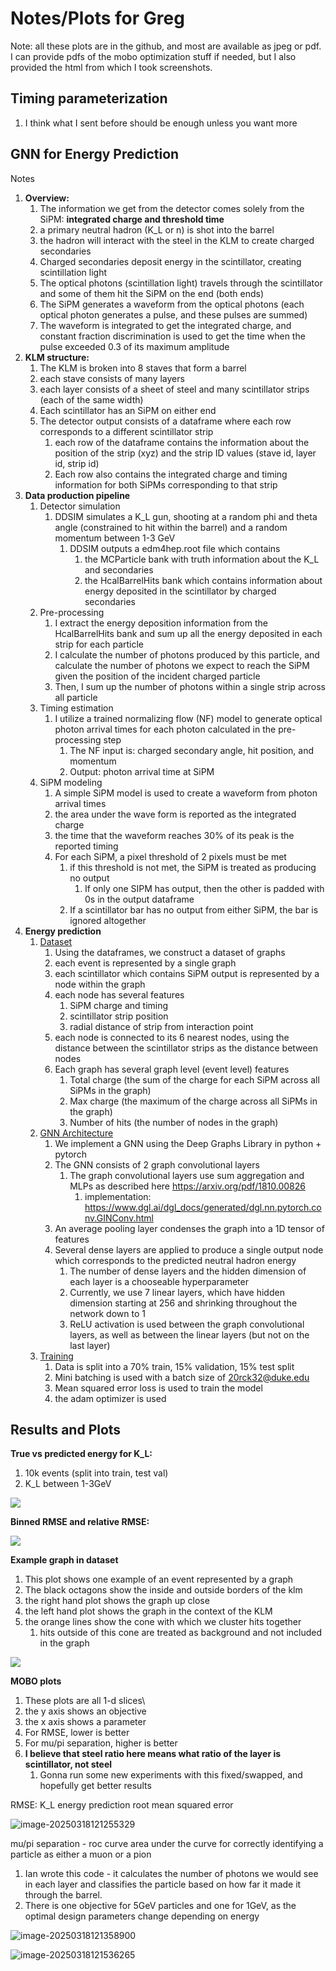 # Notes/Plots for Greg

Note: all these plots are in the github, and most are available as jpeg or pdf. I can provide pdfs of the mobo optimization stuff if needed, but I also provided the html from which I took screenshots.

## Timing parameterization

1. I think what I sent before should be enough unless you want more

## GNN for Energy Prediction

Notes

1. **Overview:**
   1. The information we get from the detector comes solely from the SiPM: **integrated charge and threshold time**
   2. a primary neutral hadron (K_L or n) is shot into the barrel
   3. the hadron will interact with the steel in the KLM to create charged secondaries
   4. Charged secondaries deposit energy in the scintillator, creating scintillation light
   5. The optical photons (scintillation light) travels through the scintillator and some of them hit the SiPM on the end (both ends)
   6. The SiPM generates a waveform from the optical photons (each optical photon generates a pulse, and these pulses are summed)
   7. The waveform is integrated to get the integrated charge, and constant fraction discrimination is used to get the time when the pulse exceeded 0.3 of its maximum amplitude
2. **KLM structure:**
   1. The KLM is broken into 8 staves that form a barrel
   2.  each stave consists of many layers
   3.  each layer consists of a sheet of steel and many scintillator strips (each of the same width)
   4. Each scintillator has an SiPM on either end
   5. The detector output consists of a dataframe where each row corresponds to a different scintillator strip
      1. each row of the dataframe contains the information about the position of the strip (xyz) and the strip ID values (stave id, layer id, strip id)
      2. Each row also contains the integrated charge and timing information for both SiPMs corresponding to that strip
3. **Data production pipeline**
   1. Detector simulation
      1. DDSIM simulates a K_L gun, shooting at a random phi and theta angle (constrained to hit within the barrel) and a random momentum between 1-3 GeV
         1. DDSIM outputs a edm4hep.root file which contains
            1. the MCParticle bank with truth information about the K_L and secondaries
            2. the HcalBarrelHits bank which contains information about energy deposited in the scintillator by charged secondaries
   2. Pre-processing
      1. I extract the energy deposition information from the HcalBarrelHits bank and sum up all the energy deposited in each strip for each particle
      2. I calculate the number of photons produced by this particle, and calculate the number of photons we expect to reach the SiPM given the position of the incident charged particle
      3. Then, I sum up the number of photons within a single strip across all particle
   3. Timing estimation
      1. I utilize a trained normalizing flow (NF) model to generate optical photon arrival times for each photon calculated in the pre-processing step
         1. The NF input is: charged secondary angle, hit position, and momentum
         2. Output: photon arrival time at SiPM
   4. SiPM modeling
      1. A simple SiPM model is used to create a waveform from photon arrival times
      2. the area under the wave form is reported as the integrated charge
      3. the time that the waveform reaches 30% of its peak is the reported timing
      4. For each SiPM, a pixel threshold of 2 pixels must be met
         1. if this threshold is not met, the SiPM is treated as producing no output
            1. If only one SIPM has output, then the other is padded with 0s in the output dataframe
         2. If a scintillator bar has no output from either SiPM, the bar is ignored altogether
4. **Energy prediction**
   1. <u>Dataset</u>
      1. Using the dataframes, we construct a dataset of graphs
      2. each event is represented by a single graph
      3. each scintillator which contains SiPM output is represented by a node within the graph
      4. each node has several features
         1. SiPM charge and timing
         2. scintillator strip position
         3. radial distance of strip from interaction point
      5. each node is connected to its 6 nearest nodes, using the distance between the scintillator strips as the distance between nodes
      6. Each graph has several graph level (event level) features
         1. Total charge (the sum of the charge for each SiPM across all SiPMs in the graph)
         2. Max charge (the maximum of the charge across all SiPMs in the graph)
         3. Number of hits (the number of nodes in the graph)
   2. <u>GNN Architecture</u>
      1. We implement a GNN using the Deep Graphs Library in python + pytorch
      2. The GNN consists of 2 graph convolutional layers
         1. The graph convolutional layers use sum aggregation and MLPs as described here https://arxiv.org/pdf/1810.00826
            1. implementation: https://www.dgl.ai/dgl_docs/generated/dgl.nn.pytorch.conv.GINConv.html
      3. An average pooling layer condenses the graph into a 1D tensor of features
      4. Several dense layers are applied to produce a single output node which corresponds to the predicted neutral hadron energy
         1. The number of dense layers and the hidden dimension of each layer is a chooseable hyperparameter
         2. Currently, we use 7 linear layers, which have hidden dimension starting at 256 and shrinking throughout the network down to 1
         3. ReLU activation is used between the graph convolutional layers, as well as between the linear layers (but not on the last layer)
   3. <u>Training</u>
      1. Data is split into a 70% train, 15% validation, 15% test split
      2. Mini batching is used with a batch size of 20rck32@duke.edu
      3. Mean squared error loss is used to train the model
      4. the adam optimizer is used



## Results and Plots

**True vs predicted energy for K_L:**

1. 10k events (split into train, test val)
2. K_L between 1-3GeV

![](groupdir/eic/work_eic/notes/Guide/March_17_predsvtruth.jpeg)

**Binned RMSE and relative RMSE:**

![](/home/rowan/Downloads/March_17_run_1_RMSE_k_6.jpeg)

**Example graph in dataset**

1. This plot shows one example of an event represented by a graph
2. The black octagons show the inside and outside borders of the klm
3. the right hand plot shows the graph up close
4. the left hand plot shows the graph in the context of the KLM
5. the orange lines show the cone with which we cluster hits together
   1. hits outside of this cone are treated as background and not included in the graph

![](/home/rowan/Downloads/March_17_graph_viz.jpeg)

**MOBO plots**

1. These plots are all 1-d slices\
2. the y axis shows an objective
3. the x axis shows a parameter
4. For RMSE, lower is better
5. For mu/pi separation, higher is better
6. **I believe that steel ratio here means what ratio of the layer is scintillator, not steel**
   1. Gonna run some new experiments with this fixed/swapped, and hopefully get better results



RMSE: K_L energy prediction root mean squared error

![image-20250318121255329](/home/rowan/.config/Typora/typora-user-images/image-20250318121255329.png)

mu/pi separation - roc curve area under the curve for correctly identifying a particle as either a muon or a pion

1. Ian wrote this code - it calculates the number of photons we would see in each layer and classifies the particle based on how far it made it through the barrel.
2. There is one objective for 5GeV particles and one for 1GeV, as the optimal design parameters change depending on energy

![image-20250318121358900](/home/rowan/.config/Typora/typora-user-images/image-20250318121358900.png)

![image-20250318121536265](/home/rowan/.config/Typora/typora-user-images/image-20250318121536265.png)